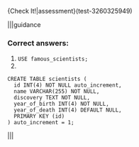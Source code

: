 {Check It!|assessment}(test-3260325949)

|||guidance
### Correct answers:

1. `USE famous_scientists;`
2.
```
CREATE TABLE scientists (
  id INT(4) NOT NULL auto_increment,
  name VARCHAR(255) NOT NULL,
  discovery TEXT NOT NULL,
  year_of_birth INT(4) NOT NULL,
  year_of_death INT(4) DEFAULT NULL,
  PRIMARY KEY (id)
) auto_increment = 1;
```

|||
